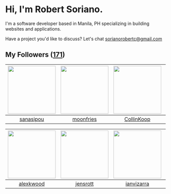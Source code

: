 # Hi, I'm Robert Soriano.
I'm a software developer based in Manila, PH specializing in building websites and applications.

Have a project you'd like to discuss?
Let's chat <a href="mailto:=sorianorobertc@gmail.com?Subject=Hello" target="_top">sorianorobertc@gmail.com</a>

## My Followers ([171](https://github.com/sorxrob?tab=followers))

| <img src="https://avatars3.githubusercontent.com/u/15238341?v=4" width="150" height="150" /> | <img src="https://avatars3.githubusercontent.com/u/22251753?v=4" width="150" height="150" /> | <img src="https://avatars0.githubusercontent.com/u/62397313?v=4" width="150" height="150" /> | <img src="https://avatars3.githubusercontent.com/u/46466728?v=4" width="150" height="150" /> |
| :------------------------------------------------------------------------------------------: | :------------------------------------------------------------------------------------------: | :------------------------------------------------------------------------------------------: | :------------------------------------------------------------------------------------------: |
|                           [sanasipou](https://github.com/sanasipou)                          |                           [moonfries](https://github.com/moonfries)                          |                          [CollinKoop](https://github.com/CollinKoop)                         |                           [ckmirafss](https://github.com/ckmirafss)                          |

| <img src="https://avatars3.githubusercontent.com/u/721445?v=4" width="150" height="150" /> | <img src="https://avatars0.githubusercontent.com/u/26483650?v=4" width="150" height="150" /> | <img src="https://avatars2.githubusercontent.com/u/2890710?v=4" width="150" height="150" /> | <img src="https://avatars3.githubusercontent.com/u/14821791?v=4" width="150" height="150" /> |
| :----------------------------------------------------------------------------------------: | :------------------------------------------------------------------------------------------: | :-----------------------------------------------------------------------------------------: | :------------------------------------------------------------------------------------------: |
|                          [alexkwood](https://github.com/alexkwood)                         |                            [jensrott](https://github.com/jensrott)                           |                         [ianvizarra](https://github.com/ianvizarra)                         |                          [ivankisyov](https://github.com/ivankisyov)                         |